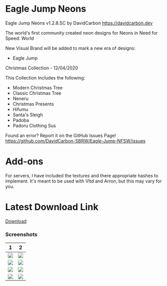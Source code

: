 # Eagle Jump Neons

Eagle Jump Neons v1.2.8.SC
by DavidCarbon
https://davidcarbon.dev

The world's first community created neon designs for Neons in Need for Speed: World

New Visual Brand will be added to mark a new era of designs:
- Eagle Jump

Christmas Collection - 12/04/2020

This Collection Includes the following:
- Modern Christmas Tree
- Classic Christmas Tree
- Neneru 
- Christmas Presents
- Hifumu 
- Santa's Sleigh
- Padoba
- Padoru Clothing Sus

Found an error? Report it on the GitHub Issues Page!
https://github.com/DavidCarbon-SBRW/Eagle-Jump-NFSW/issues

# Add-ons

For servers, I have included the textures and there appropriate hashes to implement. It's meant to be used with Vltd and Arron, but this may vary for you.

# Latest Download Link

[Download](https://github.com/1DavidCarbon/Eagle-Jump-NFSW/archive/Collections.zip)

### Screenshots
1             |  2
:-------------------------:|:-------------------------:
![](https://rawcdn.githack.com/1DavidCarbon/Eagle-Jump-NFSW/Images/Christmas%20Collection/nfsw184.jpg) | ![](https://rawcdn.githack.com/1DavidCarbon/Eagle-Jump-NFSW/Images/Christmas%20Collection/nfsw185.jpg)
![](https://rawcdn.githack.com/1DavidCarbon/Eagle-Jump-NFSW/Images/Christmas%20Collection/nfsw186.jpg) | ![](https://rawcdn.githack.com/1DavidCarbon/Eagle-Jump-NFSW/Images/Christmas%20Collection/nfsw187.jpg)
![](https://rawcdn.githack.com/1DavidCarbon/Eagle-Jump-NFSW/Images/Christmas%20Collection/nfsw188.jpg) | ![](https://rawcdn.githack.com/1DavidCarbon/Eagle-Jump-NFSW/Images/Christmas%20Collection/nfsw189.jpg)
![](https://rawcdn.githack.com/1DavidCarbon/Eagle-Jump-NFSW/Images/Christmas%20Collection/nfsw190.jpg) | ![](https://rawcdn.githack.com/1DavidCarbon/Eagle-Jump-NFSW/Images/Christmas%20Collection/nfsw191.jpg)